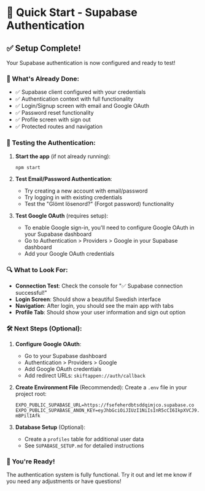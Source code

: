 # 🚀 Quick Start - Supabase Authentication

## ✅ Setup Complete!

Your Supabase authentication is now configured and ready to test!

### 🔧 What's Already Done:
- ✅ Supabase client configured with your credentials
- ✅ Authentication context with full functionality
- ✅ Login/Signup screen with email and Google OAuth
- ✅ Password reset functionality
- ✅ Profile screen with sign out
- ✅ Protected routes and navigation

### 🧪 Testing the Authentication:

1. **Start the app** (if not already running):
   ```bash
   npm start
   ```

2. **Test Email/Password Authentication**:
   - Try creating a new account with email/password
   - Try logging in with existing credentials
   - Test the "Glömt lösenord?" (Forgot password) functionality

3. **Test Google OAuth** (requires setup):
   - To enable Google sign-in, you'll need to configure Google OAuth in your Supabase dashboard
   - Go to Authentication > Providers > Google in your Supabase dashboard
   - Add your Google OAuth credentials

### 🔍 What to Look For:

- **Connection Test**: Check the console for "✅ Supabase connection successful!"
- **Login Screen**: Should show a beautiful Swedish interface
- **Navigation**: After login, you should see the main app with tabs
- **Profile Tab**: Should show your user information and sign out option

### 🛠️ Next Steps (Optional):

1. **Configure Google OAuth**:
   - Go to your Supabase dashboard
   - Authentication > Providers > Google
   - Add Google OAuth credentials
   - Add redirect URLs: `skiftappen://auth/callback`

2. **Create Environment File** (Recommended):
   Create a `.env` file in your project root:
   ```
   EXPO_PUBLIC_SUPABASE_URL=https://fsefeherdbtsddqimjco.supabase.co
   EXPO_PUBLIC_SUPABASE_ANON_KEY=eyJhbGciOiJIUzI1NiIsInR5cCI6IkpXVCJ9.eyJpc3MiOiJzdXBhYmFzZSIsInJlZiI6ImZzZWZlaGVyZGJ0c2RkcWltamNvIiwicm9sZSI6ImFub24iLCJpYXQiOjE3NTI3ODUwNDcsImV4cCI6MjA2ODM2MTA0N30.YEltOJVQU6Ox5YrkZJGzbMiojyQClkFwG-mBPilIAfk
   ```

3. **Database Setup** (Optional):
   - Create a `profiles` table for additional user data
   - See `SUPABASE_SETUP.md` for detailed instructions

### 🎉 You're Ready!

The authentication system is fully functional. Try it out and let me know if you need any adjustments or have questions! 